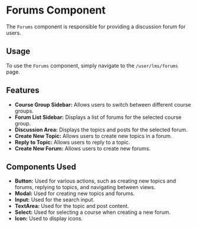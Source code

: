 
# Forums Component

The `Forums` component is responsible for providing a discussion forum for users.

## Usage

To use the `Forums` component, simply navigate to the `/user/lms/forums` page.

## Features

- **Course Group Sidebar:** Allows users to switch between different course groups.
- **Forum List Sidebar:** Displays a list of forums for the selected course group.
- **Discussion Area:** Displays the topics and posts for the selected forum.
- **Create New Topic:** Allows users to create new topics in a forum.
- **Reply to Topic:** Allows users to reply to a topic.
- **Create New Forum:** Allows users to create new forums.

## Components Used

- **Button:** Used for various actions, such as creating new topics and forums, replying to topics, and navigating between views.
- **Modal:** Used for creating new topics and forums.
- **Input:** Used for the search input.
- **TextArea:** Used for the topic and post content.
- **Select:** Used for selecting a course when creating a new forum.
- **Icon:** Used to display icons.
